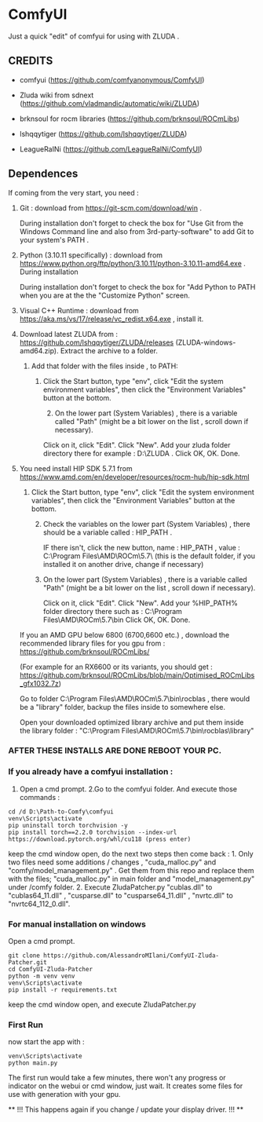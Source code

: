 # ComfyUI

Just a quick "edit" of comfyui for using with ZLUDA .

## CREDITS
- comfyui (https://github.com/comfyanonymous/ComfyUI)

- Zluda wiki from sdnext (https://github.com/vladmandic/automatic/wiki/ZLUDA)

- brknsoul for rocm libraries (https://github.com/brknsoul/ROCmLibs)

- lshqqytiger (https://github.com/lshqqytiger/ZLUDA)

- LeagueRaINi (https://github.com/LeagueRaINi/ComfyUI)

## Dependences 

If coming from the very start, you need :

1. Git : download from https://git-scm.com/download/win .

    During installation don't forget to check the box for "Use Git from the Windows Command line and also from 3rd-party-software" to add Git to your system's PATH .
    
2. Python (3.10.11 specifically) : download from https://www.python.org/ftp/python/3.10.11/python-3.10.11-amd64.exe . During installation

    During installation don't forget to check the box for "Add Python to PATH when you are at the the "Customize Python" screen.
    
3. Visual C++ Runtime : download from https://aka.ms/vs/17/release/vc_redist.x64.exe , install it.

4. Download latest ZLUDA from : https://github.com/lshqqytiger/ZLUDA/releases (ZLUDA-windows-amd64.zip). Extract the archive to a folder.

  	1. Add that folder with the files inside , to PATH:
 
   		1. Click the Start button, type "env", click "Edit the system environment variables", then click the "Environment Variables" button at the bottom.
     
     		2. On the lower part (System Variables) , there is a variable called "Path" (might be a bit lower on the list , scroll down if necessary).
     
           	Click on it, click "Edit". Click "New". Add your zluda folder directory there for example : D:\ZLUDA . Click OK, OK. Done.

5. You need install HIP SDK 5.7.1 from https://www.amd.com/en/developer/resources/rocm-hub/hip-sdk.html
      
	1. Click the Start button, type "env", click "Edit the system environment variables", then click the "Environment Variables" button at the bottom.
     
     	2. Check the variables on the lower part (System Variables) , there should be a variable called : HIP_PATH . 
     
         	IF there isn't, click the new button, name : HIP_PATH , value : C:\Program Files\AMD\ROCm\5.7\ (this is the default folder, if you installed it on another drive, change if necessary)
            
     	3. On the lower part (System Variables) , there is a variable called "Path" (might be a bit lower on the list , scroll down if necessary). 
     
           Click on it, click "Edit". Click "New". Add your %HIP_PATH% folder directory there such as : 
           C:\Program Files\AMD\ROCm\5.7\bin
           Click OK, OK. Done.


    If you an AMD GPU below 6800 (6700,6600 etc.) , download the recommended library files for you gpu from : https://github.com/brknsoul/ROCmLibs/
    
    (For example for an RX6600 or its variants, you should get : https://github.com/brknsoul/ROCmLibs/blob/main/Optimised_ROCmLibs_gfx1032.7z)
    
    Go to folder C:\Program Files\AMD\ROCm\5.7\bin\rocblas , there would be a "library" folder, backup the files inside to somewhere else. 
    
    Open your downloaded optimized library archive and put them inside the library folder : "C:\Program Files\AMD\ROCm\5.7\bin\rocblas\library"

### **AFTER THESE INSTALLS ARE DONE REBOOT YOUR PC.** 

### If you already have a comfyui installation :
1. Open a cmd prompt.
2.Go to the comfyui folder. And execute those commands :
```		
cd /d D:\Path-to-Comfy\comfyui  
venv\Scripts\activate
pip uninstall torch torchvision -y  
pip install torch==2.2.0 torchvision --index-url https://download.pytorch.org/whl/cu118 (press enter) 
```
  keep the cmd window open, do the next two steps then come back : 
	1. Only two files need some additions / changes , "cuda_malloc.py" and "comfy/model_management.py" .
          Get them from this repo and replace them with the files; "cuda_malloc.py" in main folder and  "model_management.py" under /comfy folder.
    	2. Execute ZludaPatcher.py
    "cublas.dll" to "cublas64_11.dll" , "cusparse.dll" to "cusparse64_11.dll" , "nvrtc.dll" to "nvrtc64_112_0.dll".

  
### For manual installation on windows  
Open a cmd prompt. 
```
git clone https://github.com/AlessandroMIlani/ComfyUI-Zluda-Patcher.git
cd ComfyUI-Zluda-Patcher
python -m venv venv
venv\Scripts\activate
pip install -r requirements.txt
```
keep the cmd window open, and execute ZludaPatcher.py


### First Run
  now start the app with :
```  
venv\Scripts\activate
python main.py
```
  The first run would take a few minutes, there won't any progress or indicator on the webui or cmd window, just wait. It creates some files for use with generation with your gpu. 
    
 ** !!! This happens again if you change / update your display driver. !!! **


      






